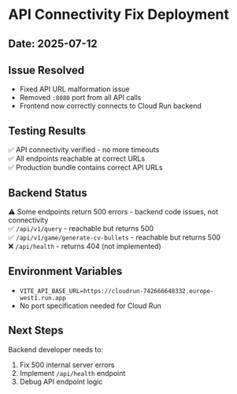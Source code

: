 # API Connectivity Fix Deployment

## Date: 2025-07-12

## Issue Resolved
- Fixed API URL malformation issue 
- Removed `:8080` port from all API calls
- Frontend now correctly connects to Cloud Run backend

## Testing Results
✅ API connectivity verified - no more timeouts  
✅ All endpoints reachable at correct URLs  
✅ Production bundle contains correct API URLs  

## Backend Status
⚠️ Some endpoints return 500 errors - backend code issues, not connectivity  
✅ `/api/v1/query` - reachable but returns 500  
✅ `/api/v1/game/generate-cv-bullets` - reachable but returns 500  
❌ `/api/health` - returns 404 (not implemented)  

## Environment Variables
- `VITE_API_BASE_URL=https://cloudrun-742666648332.europe-west1.run.app`
- No port specification needed for Cloud Run

## Next Steps
Backend developer needs to:
1. Fix 500 internal server errors
2. Implement `/api/health` endpoint
3. Debug API endpoint logic